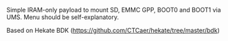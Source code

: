 Simple IRAM-only payload to mount SD, EMMC GPP, BOOT0 and BOOT1 via UMS.
Menu should be self-explanatory.

Based on Hekate BDK (https://github.com/CTCaer/hekate/tree/master/bdk)
